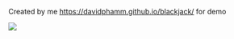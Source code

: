 
Created by me
https://davidphamm.github.io/blackjack/ for demo

<img src="https://davidphamm.github.io/blackjack/screenshot.png">
